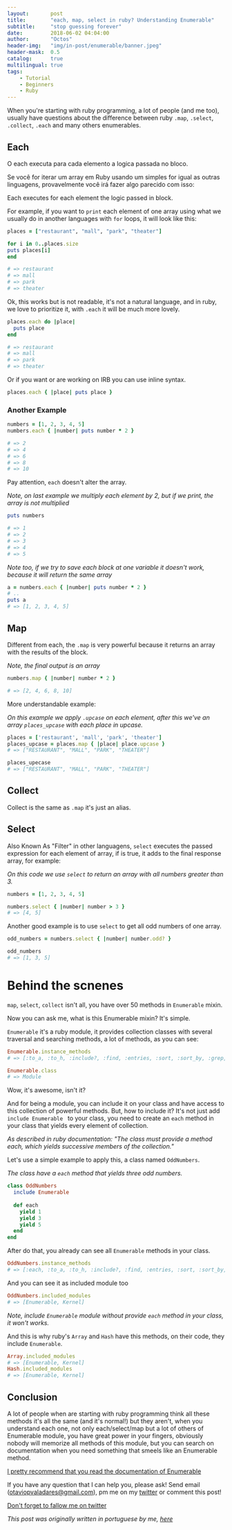 ```yaml
---
layout:       post
title:        "each, map, select in ruby? Understanding Enumerable"
subtitle:     "stop guessing forever"
date:         2018-06-02 04:04:00
author:       "Octos"
header-img:   "img/in-post/enumerable/banner.jpeg"
header-mask:  0.5
catalog:      true
multilingual: true
tags:
    - Tutorial
    - Beginners
    - Ruby
---
```


When you're starting with ruby programming, a lot of people (and me too), usually have questions about the difference between ruby `.map`, `.select`, `.collect`, `.each` and many others enumerables.

## Each

O each executa para cada elemento a logica passada no bloco.

Se você for iterar um array em Ruby usando um simples for igual as outras linguagens, provavelmente você irá fazer algo parecido com isso:

Each executes for each element the logic passed in block.

For example, if you want to `print` each element of one array using what we usually do in another languages with `for` loops, it will look like this:

```ruby
places = ["restaurant", "mall", "park", "theater"]

for i in 0..places.size
puts places[i]
end

# => restaurant 
# => mall 
# => park 
# => theater
```

Ok, this works but is not readable, it's not a natural language, and in ruby, we love to prioritize it, with `.each` it will be much more lovely.

```ruby
places.each do |place| 
  puts place 
end 

# => restaurant 
# => mall 
# => park 
# => theater
```

Or if you want or are working on IRB you can use inline syntax.

```ruby
places.each { |place| puts place }
```

### Another Example

```ruby
numbers = [1, 2, 3, 4, 5] 
numbers.each { |number| puts number * 2 } 

# => 2 
# => 4 
# => 6 
# => 8 
# => 10 
```

Pay attention, `each` doesn't alter the array.

*Note, on last example we multiply each element by 2, but if we print, the array is not multiplied*

```ruby
puts numbers 

# => 1 
# => 2 
# => 3 
# => 4 
# => 5 
```

*Note too, if we try to save each block at one variable it doesn't work, because it will return the same array*

```ruby
a = numbers.each { |number| puts number * 2 } 
# ..
puts a 
# => [1, 2, 3, 4, 5]
```

## Map

Different from each, the `.map` is very powerful because it returns an array with the results of the block.

*Note, the final output is an array*

```ruby
numbers.map { |number| number * 2 } 

# => [2, 4, 6, 8, 10] 
```

More understandable example:

*On this example we apply `.upcase` on each element, after this we've an array `places_upcase` with each place in upcase.*

```ruby
places = ['restaurant', 'mall', 'park', 'theater'] 
places_upcase = places.map { |place| place.upcase } 
# => ["RESTAURANT", "MALL", "PARK", "THEATER"] 

places_upecase 
# => ["RESTAURANT", "MALL", "PARK", "THEATER"]
```

## Collect

Collect is the same as `.map` it's just an alias.

## Select

Also Known As "Filter" in other languagens, `select` executes the passed expression for each element of array, if is true, it adds to the final response array, for example:

*On this code we use `select` to return an array with all numbers greater than 3.*

```ruby
numbers = [1, 2, 3, 4, 5] 

numbers.select { |number| number > 3 } 
# => [4, 5]
```

Another good example is to use `select` to get all odd numbers of one array.

```ruby
odd_numbers = numbers.select { |number| number.odd? } 

odd_numbers 
# => [1, 3, 5]
```

# Behind the scnenes

`map`, `select`, `collect` isn't all, you have over 50 methods in `Enumerable` mixin.

Now you can ask me, what is this Enumerable mixin? It's simple.

`Enumerable` it's a ruby module, it provides collection classes with several traversal and searching methods, a lot of methods, as you can see:

```ruby
Enumerable.instance_methods 
# => [:to_a, :to_h, :include?, :find, :entries, :sort, :sort_by, :grep, :grep_v, :count, :detect, :find_index, :find_all, :select, :reject, :collect, :map, :flat_map, :collect_concat, :inject, :reduce, :partition, :group_by, :first, :all?, :any?, :one?, :none?, :min, :max, :minmax, :min_by, :max_by, :minmax_by, :member?, :each_with_index, :reverse_each, :each_entry, :each_slice, :each_cons, :each_with_object, :zip, :take, :take_while, :drop, :drop_while, :cycle, :chunk, :slice_before, :slice_after, :slice_when, :chunk_while, :lazy]  

Enumerable.class 
# => Module
```

Wow, it's awesome, isn't it? 

And for being a module, you can include it on your class and have access to this collection of powerful methods. But, how to include it? It's not just add `include Enumerable ` to your class, you need to create an `each` method in your class that yields every element of collection.

*As described in ruby documentation: "The class must provide a method each, which yields successive members of the collection."*

Let's use a simple example to apply this, a class named `OddNumbers`.

*The class have a `each` method that yields three odd numbers.*

```ruby
class OddNumbers 
  include Enumerable 
  
  def each 
    yield 1 
    yield 3 
    yield 5 
  end
end
```

After do that, you already can see all `Enumerable` methods in your class.

```ruby
OddNumbers.instance_methods 
# => [:each, :to_a, :to_h, :include?, :find, :entries, :sort, :sort_by, :grep, :grep_v, :count, :detect, :find_index, :find_all, :select, :reject, :collect, :map, :flat_map, :collect_concat, :inject, :reduce, :partition, :group_by, :first, :all?, :any?, :one?, :none?, :min, :max, :minmax, :min_by, :max_by, :minmax_by, :member?, :each_with_index, :reverse_each, :each_entry, :each_slice, :each_cons, :each_with_object, :zip, :take, :take_while, :drop, :drop_while, :cycle, :chunk, :slice_before, :slice_after, :slice_when, :chunk_while, :lazy, :instance_of?, :public_send, :instance_variable_get, :instance_variable_set, :instance_variable_defined?, :remove_instance_variable, :private_methods, :kind_of?, :instance_variables, :tap, :method, :public_method, :singleton_method, :is_a?, :extend, :define_singleton_method, :to_enum, :enum_for, :<=>, :===, :=~, :!~, :eql?, :respond_to?, :freeze, :inspect, :display, :object_id, :send, :to_s, :nil?, :hash, :class, :singleton_class, :clone, :dup, :itself, :taint, :tainted?, :untaint, :untrust, :trust, :untrusted?, :methods, :protected_methods, :frozen?, :public_methods, :singleton_methods, :!, :==, :!=, :__send__, :equal?, :instance_eval, :instance_exec, :__id__]
```

And you can see it as included module too

```ruby
OddNumbers.included_modules 
# => [Enumerable, Kernel]
```

*Note, include `Enumerable` module without provide `each` method in your class, it won't works.*

And this is why ruby's `Array` and `Hash` have this methods, on their code, they include `Enumerable`.
```ruby
Array.included_modules 
# => [Enumerable, Kernel]  
Hash.included_modules 
# => [Enumerable, Kernel]
```

## Conclusion

A lot of people when are starting with ruby programming think all these methods it's all the same (and it's normal!) but they aren't, when you understand each one, not only each/select/map but a lot of others of Enumerable module, you have great power in your fingers, obviously nobody will memorize all methods of this module, but you can search on documentation when you need something that smeels like an Enumerable method. 

[I pretty recommend that you read the documentation of Enumerable](https://ruby-doc.org/core-2.5.1/Enumerable.html)

If you have any question that I can help you, please ask! Send email (otaviopvaladares@gmail.com), pm me on my [twitter](https://twitter.com/ValadaresOtavio) or comment this post!

[Don't forget to fallow me on twitter](https://twitter.com/ValadaresOtavio)

*This post was originally written in portuguese by me, [here](https://medium.com/collabcode/diferença-entre-map-collect-select-e-each-no-ruby-4d8dc853711f)*